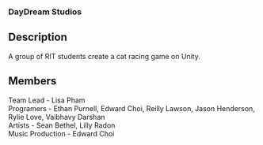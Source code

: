 ### DayDream Studios

## Description
A group of RIT students create a cat racing game on Unity. 

## Members
Team Lead - Lisa Pham </br>
Programers - Ethan Purnell, Edward Choi, Reilly Lawson, Jason Henderson, Rylie Love, Vaibhavy Darshan</br>
Artists - Sean Bethel, Lilly Radon</br>
Music Production - Edward Choi</br>
